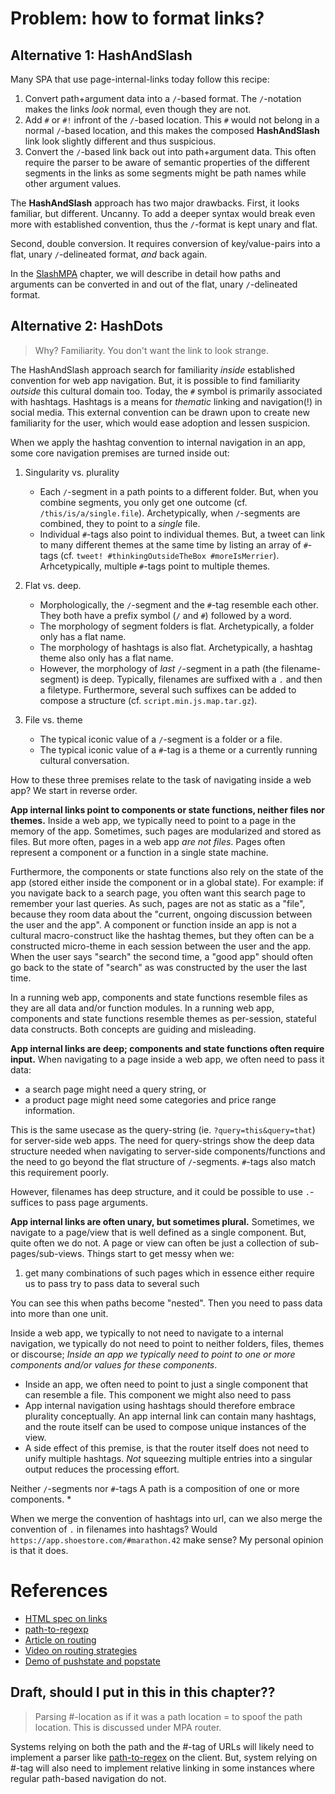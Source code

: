 # Problem: how to format links?

## Alternative 1: HashAndSlash

Many SPA that use page-internal-links today follow this recipe:
1. Convert path+argument data into a `/`-based format.
   The `/`-notation makes the links *look* normal, even though they are not.
2. Add `#` or `#!` infront of the `/`-based location.
   This `#` would not belong in a normal `/`-based location, and 
   this makes the composed **HashAndSlash** link look slightly different and thus suspicious.
3. Convert the `/`-based link back out into path+argument data.
   This often require the parser to be aware of semantic properties of the different segments
   in the links as some segments might be path names while other argument values.
   
The **HashAndSlash** approach has two major drawbacks.
First, it looks familiar, but different. Uncanny. 
To add a deeper syntax would break even more with established convention,
thus the `/`-format is kept unary and flat.

Second, double conversion. 
It requires conversion of key/value-pairs into a flat, unary `/`-delineated format,
*and* back again.
                          
In the [SlashMPA](todo) chapter, we will describe in detail how paths and arguments can be converted
in and out of the flat, unary `/`-delineated format.

## Alternative 2: HashDots

> Why? Familiarity. You don't want the link to look strange.

The HashAndSlash approach search for familiarity *inside* established convention for web app navigation.
But, it is possible to find familiarity *outside* this cultural domain too.
Today, the `#` symbol is primarily associated with hashtags.
Hashtags is a means for *thematic* linking and navigation(!) in social media.
This external convention can be drawn upon to create new familiarity for the user, 
which would ease adoption and lessen suspicion.

When we apply the hashtag convention to internal navigation in an app,
some core navigation premises are turned inside out:

1. Singularity vs. plurality
   * Each `/`-segment in a path points to a different folder. 
   But, when you combine segments, you only get one outcome (cf. `/this/is/a/single.file`).
   Archetypically, when `/`-segments are combined, they to point to a *single* file.
   * Individual `#`-tags also point to individual themes.
   But, a tweet can link to many different themes at the same time by listing an array of `#`-tags 
   (cf. `tweet! #thinkingOutsideTheBox #moreIsMerrier`).
    Arhcetypically, multiple `#`-tags point to multiple themes.

3. Flat vs. deep.
   * Morphologically, the `/`-segment and the `#`-tag resemble each other.
   They both have a prefix symbol (`/` and `#`) followed by a word.
   * The morphology of segment folders is flat. Archetypically, a folder only has a flat name.
   * The morphology of hashtags is also flat. Archetypically, a hashtag theme also only has a flat name.
   * However, the morphology of *last* `/`-segment in a path (the filename-segment) is deep. 
   Typically, filenames are suffixed with a `.` and then a filetype.
   Furthermore, several such suffixes can be added to compose a structure (cf. `script.min.js.map.tar.gz`).

3. File vs. theme
   * The typical iconic value of a `/`-segment  is a folder or a file.
   * The typical iconic value of a `#`-tag is a theme or a currently running cultural conversation.
   
How to these three premises relate to the task of navigating inside a web app?
We start in reverse order.

**App internal links point to components or state functions, neither files nor themes.** 
Inside a web app, we typically need to point to a page in the memory of the app.
Sometimes, such pages are modularized and stored as files.
But more often, pages in a web app *are not files*.
Pages often represent a component or a function in a single state machine.

Furthermore, the components or state functions also rely on the state of the app 
(stored either inside the component or in a global state).
For example: if you navigate back to a search page, 
you often want this search page to remember your last queries.
As such, pages are not as static as a "file", because they room data about the 
"current, ongoing discussion between the user and the app".
A component or function inside an app is not a cultural macro-construct like the hashtag themes,
but they often can be a constructed micro-theme in each session between the user and the app.
When the user says "search" the second time, 
a "good app" should often go back to the state of "search" as was constructed by the user the last time. 

In a running web app, components and state functions resemble files as they are all data and/or function modules.
In a running web app, components and state functions resemble themes as per-session, stateful data constructs.
Both concepts are guiding and misleading.

**App internal links are deep; components and state functions often require input.**
When navigating to a page inside a web app, we often need to pass it data:
 * a search page might need a query string, or 
 * a product page might need some categories and price range information.

This is the same usecase as the query-string (ie. `?query=this&query=that`) for server-side web apps.
The need for query-strings show the deep data structure needed when navigating to server-side 
components/functions and the need to go beyond the flat structure of `/`-segments.
`#`-tags also match this requirement poorly.

However, filenames has deep structure, and it could be possible to use `.`-suffices to
pass page arguments.

**App internal links are often unary, but sometimes plural.**
Sometimes, we navigate to a page/view that is well defined as a single component.
But, quite often we do not.
A page or view can often be just a collection of sub-pages/sub-views.
Things start to get messy when we:
1. get many combinations of such pages which in essence either require us to
   pass try to pass data to several such 

You can see this when paths become "nested". Then you need to pass data into more than one unit.

Inside a web app, we typically to not need to navigate to a 
 internal navigation, we typically do not need to point to neither folders, files, themes or discourse;
   *Inside an app we typically need to point to one or more components and/or values for these components*.

   * Inside an app, we often need to point to just a single component that can resemble a file.
   This component we might also need to pass
   * App internal navigation using hashtags should therefore embrace plurality conceptually.
   An app internal link can contain many hashtags, and the route itself can be used to compose
   unique instances of the view.
   * A side effect of this premise, is that the router itself does not need to unify multiple hashtags.
   *Not* squeezing multiple entries into a singular output reduces the processing effort.

   
Neither `/`-segments nor `#`-tags 
A path is a composition of one or more components.
* 

When we merge the convention of hashtags into url, can we also merge the convention of `.` in 
   filenames into hashtags? Would `https://app.shoestore.com/#marathon.42` make sense? 
   My personal opinion is that it does.


# References

 * [HTML spec on links](https://www.w3.org/TR/html4/struct/links.html)
 * [path-to-regexp](https://github.com/pillarjs/path-to-regexp)
 * [Article on routing](http://krasimirtsonev.com/blog/article/deep-dive-into-client-side-routing-navigo-pushstate-hash)
 * [Video on routing strategies](https://codecraft.tv/courses/angular/routing/routing-strategies/)
 * [Demo of pushstate and popstate](https://geeklaunch.net/pushstate-and-popstate/)
 
 
## Draft, should I put in this in this chapter??

> Parsing #-location as if it was a path location = to spoof the path location.
> This is discussed under MPA router.

Systems relying on both the path and the #-tag of URLs will likely need to implement a parser
like [path-to-regex](https://github.com/pillarjs/path-to-regexp) on the client.
But, system relying on #-tag will also need to implement relative linking in some instances where
regular path-based navigation do not.

 